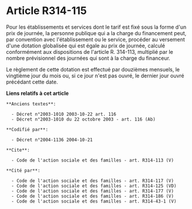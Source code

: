 # Article R314-115

Pour les établissements et services dont le tarif est fixé sous la forme d'un prix de journée, la personne publique qui a la
charge du financement peut, par convention avec l'établissement ou le service, procéder au versement d'une dotation
globalisée qui est égale au prix de journée, calculé conformément aux dispositions de l'article R. 314-113, multiplié par le
nombre prévisionnel des journées qui sont à la charge du financeur.

Le règlement de cette dotation est effectué par douzièmes mensuels, le vingtième jour du mois ou, si ce jour n'est pas ouvré,
le dernier jour ouvré précédant cette date.

**Liens relatifs à cet article**

	**Anciens textes**:

	  - Décret n°2003-1010 2003-10-22 art. 116
	  - Décret n°2003-1010 du 22 octobre 2003 - art. 116 (Ab)

	**Codifié par**:

	  - Décret n°2004-1136 2004-10-21

	**Cite**:

	  - Code de l'action sociale et des familles - art. R314-113 (V)

	**Cité par**:

	  - Code de l'action sociale et des familles - art. R314-117 (V)
	  - Code de l'action sociale et des familles - art. R314-125 (VD)
	  - Code de l'action sociale et des familles - art. R314-177 (V)
	  - Code de l'action sociale et des familles - art. R314-186 (V)
	  - Code de l'action sociale et des familles - art. R314-43-1 (V)
